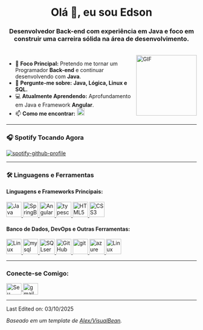 <h1 align="center">Olá 👋, eu sou Edson</h1>
<h3 align="center">Desenvolvedor Back-end com experiência em Java e foco em construir uma carreira sólida na área de desenvolvimento.</h3>
</br>
<img align="right" alt="GIF" height="160px" src="https://media.giphy.com/media/du3J3cXyzhj75IOgvA/giphy.gif" />

- 🎯 **Foco Principal:** Pretendo me tornar um Programador **Back-end** e continuar desenvolvendo com **Java**.
- 💬 **Pergunte-me sobre:** **Java, Lógica, Linux e SQL.**
- 💻 **Atualmente Aprendendo:** Aprofundamento em Java e Framework **Angular**.
- 📫 **Como me encontrar:** **[<img src="https://devicon-website.vercel.app/api/linkedin/original.svg" alt="Edson | LinkedIn" height="20px">](https://www.linkedin.com/in/edson-sanchez/)**

---

### 🎧 Spotify Tocando Agora 
[![spotify-github-profile](https://spotify-github-profile.kittinanx.com/api/view?uid=3177ncvrisfl2fj27vfwavngru44&cover_image=true&theme=spotify-embed&show_offline=true&background_color=121212&interchange=true&bar_color=53b14f&bar_color_cover=true&mode=dark)](https://spotify-github-profile.kittinanx.com/api/view?uid=3177ncvrisfl2fj27vfwavngru44&redirect=true)

---

### 🛠 Linguagens e Ferramentas

<h4 align="left">Linguagens e Frameworks Principais:</h4>
<p align="left"> 
    <a href="https://www.java.com" target="_blank">
        <img src="https://cdn.jsdelivr.net/gh/devicons/devicon/icons/java/java-original.svg" alt="Java" width="40" height="40"/>
    </a>
    <a href="https://spring.io/" target="_blank">
        <img src="https://devicon-website.vercel.app/api/spring/original.svg" alt="SpringBoot" width="40" height="40"></img> 
    </a>
    <a href="https://angular.io/" target="_blank"> 
        <img src="https://cdn.jsdelivr.net/gh/devicons/devicon/icons/angularjs/angularjs-original.svg" alt="Angular" width="40" height="40"/> 
    </a>
    <a href="https://www.typescriptlang.org/" target="_blank">
        <img src="https://devicon-website.vercel.app/api/typescript/original.svg" alt="typescript" width="40" height="40"/>
    </a>
    <a href="https://www.w3.org/html/" target="_blank">
        <img src="https://cdn.jsdelivr.net/gh/devicons/devicon/icons/html5/html5-original.svg" alt="HTML5" width="40" height="40"/>
    </a> 
    <a href="https://www.w3schools.com/css/" target="_blank">
        <img src="https://cdn.jsdelivr.net/gh/devicons/devicon/icons/css3/css3-original.svg" alt="CSS3" width="40" height="40"/> 
    </a>
</p>

<h4 align="left">Banco de Dados, DevOps e Outras Ferramentas:</h4>
<p align="left"> 
    <a href="https://www.debian.org" target="_blank">
        <img src="https://devicon-website.vercel.app/api/debian/original.svg" alt="Linux Debian" width="40" height="40"/>
    </a> 
    <a href="https://www.mysql.com/" target="_blank"> 
        <img src="https://devicon-website.vercel.app/api/mysql/original-wordmark.svg" alt="mysql" width="40" height="40"/> 
    </a> 
    <a href="https://www.microsoft.com/pt-br/sql-server/" target="_blank"> 
        <img src="https://devicon-website.vercel.app/api/microsoftsqlserver/plain-wordmark.svg" alt="SQLserver" width="40" height="40"/> 
    </a> 
    <a href="https://www.github.com/" target="_blank"> 
        <img src="https://devicon-website.vercel.app/api/github/original.svg" alt="GitHub" width="40" height="40"/> 
    </a> 
    <a href="https://git-scm.com/" target="_blank"> 
        <img src="https://devicon-website.vercel.app/api/git/original.svg" alt="git" width="40" height="40"/>
    </a> 
    <a href="https://azure.microsoft.com/en-in/" target="_blank"> 
        <img src="https://devicon-website.vercel.app/api/azure/original.svg" alt="azure" width="40" height="40"/> 
    </a> 
    <a href="https://www.linux.org/" target="_blank"> 
        <img src="https://devicon-website.vercel.app/api/linux/original.svg" alt="Linux" width="40" height="40"></img>
    </a> 
</p>

---

<p align="left">
<h3 align="left">Conecte-se Comigo:</h3>
<a href="LINK_DO_SEU_LINKEDIN" target="blank">
    <img align="center" src="https://cdn.jsdelivr.net/npm/simple-icons@3.0.1/icons/linkedin.svg" alt="Seu LinkedIn" height="30" width="40" />
</a>
<a href="mailto:edsonsanchezveiga@gmail.com" target="blank">
  <img align="center" src="https://cdn.jsdelivr.net/npm/simple-icons@3.0.1/icons/gmail.svg" alt="gmail" height="30" width="40" />
</a>

</p>

---
Last Edited on: 03/10/2025

*Baseado em um template de [Alex/VisualBean](https://github.com/VisualBean).*